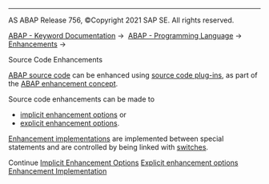   

* * *

AS ABAP Release 756, ©Copyright 2021 SAP SE. All rights reserved.

[ABAP - Keyword Documentation](https://help.sap.com/doc/abapdocu_756_index_htm/7.56/en-US/abenabap.htm) →  [ABAP - Programming Language](https://help.sap.com/doc/abapdocu_756_index_htm/7.56/en-US/abenabap_reference.htm) →  [Enhancements](https://help.sap.com/doc/abapdocu_756_index_htm/7.56/en-US/abenenhancement_framework.htm) → 

Source Code Enhancements

[ABAP source code](https://help.sap.com/doc/abapdocu_756_index_htm/7.56/en-US/abenabap_source_code_glosry.htm "Glossary Entry") can be enhanced using [source code plug-ins](https://help.sap.com/doc/abapdocu_756_index_htm/7.56/en-US/abensource_code_plugin_glosry.htm "Glossary Entry"), as part of the [ABAP enhancement concept](https://help.sap.com/doc/abapdocu_756_index_htm/7.56/en-US/abenenhancement_concept_glosry.htm "Glossary Entry").

Source code enhancements can be made to

-   [implicit enhancement options](https://help.sap.com/doc/abapdocu_756_index_htm/7.56/en-US/abenimplicit_enh_points.htm) or
-   [explicit enhancement options](https://help.sap.com/doc/abapdocu_756_index_htm/7.56/en-US/abenexplicit_enh_points.htm).

[Enhancement implementations](https://help.sap.com/doc/abapdocu_756_index_htm/7.56/en-US/abenenh_implementation.htm) are implemented between special statements and are controlled by being linked with [switches](https://help.sap.com/doc/abapdocu_756_index_htm/7.56/en-US/abenswitch_glosry.htm "Glossary Entry").

Continue
[Implicit Enhancement Options](https://help.sap.com/doc/abapdocu_756_index_htm/7.56/en-US/abenimplicit_enh_points.htm)
[Explicit enhancement options](https://help.sap.com/doc/abapdocu_756_index_htm/7.56/en-US/abenexplicit_enh_points.htm)
[Enhancement Implementation](https://help.sap.com/doc/abapdocu_756_index_htm/7.56/en-US/abenenh_implementation.htm)